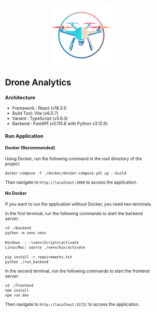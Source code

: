 <div align="center">
    <a href="https://github.com/mosait/Drone_Data_Analyzer" />
        <img alt="Drone" height="200px" src="./frontend/public/drone.png">
    </a>
</div>

# Drone Analytics

### Architecture

- Framework : React (v18.3.1)
- Build Tool: Vite (v6.0.7)
- Variant : TypeScript (v5.6.3)
- Backend : FastAPI (v0.115.6 with Python v3.12.6)

### Run Application

#### Docker (Recommended)

Using Docker, run the following command in the root directory of the project:

```
docker-compose -f ./docker/docker-compose.yml up --build
```

Than navigate to `http://localhost:3000` to access the application.

#### No Docker

If you want to run the application without Docker, you need two terminals.

In the first terminal, run the following commands to start the backend server:

```
cd ./backend
python -m venv venv

Windows  : .\venv\Scripts\activate
Linux/Mac: source ./venv/bin/activate

pip install -r requirements.txt
python ./run_backend
```

In the second terminal, run the following commands to start the frontend server:

```
cd ./frontend
npm install
npm run dev
```

Then navigate to `http://localhost:5173/` to access the application.
